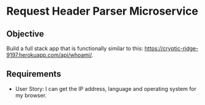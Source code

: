 # Request Header Parser Microservice

## Objective

Build a full stack app that is functionally similar to this: https://cryptic-ridge-9197.herokuapp.com/api/whoami/.

## Requirements

* User Story: I can get the IP address, language and operating system for my browser.
